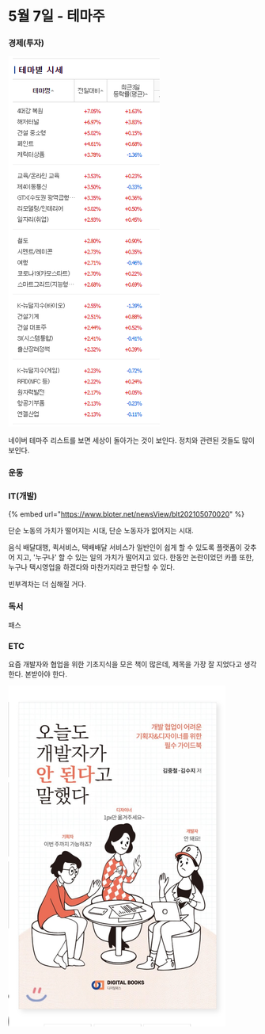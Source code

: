 # 5월 7일 - 테마주

### 경제\(투자\)

![](../.gitbook/assets/image%20%2832%29.png)

네이버 테마주 리스트를 보면 세상이 돌아가는 것이 보인다. 정치와 관련된 것들도 많이 보인다.

### 운동

  


### IT\(개발\)

{% embed url="https://www.bloter.net/newsView/blt202105070020" %}

단순 노동의 가치가 떨어지는 시대, 단순 노동자가 없어지는 시대.

음식 배달대행, 퀵서비스, 택배배달 서비스가 일반인이 쉽게 할 수 있도록 플랫폼이 갖추어 지고, '누구나' 할 수 있는 일의 가치가 떨어지고 있다. 한동안 논란이었던 카플 또한, 누구나 택시영업을 하겠다와 마찬가지라고 판단할 수 있다.

빈부격차는 더 심해질 거다. 

### 독서

패스  

### ETC

요즘 개발자와 협업을 위한 기초지식을 모은 책이 많은데, 제목을 가장 잘 지었다고 생각한다. 본받아야 한다.

![](../.gitbook/assets/image%20%2830%29.png)


